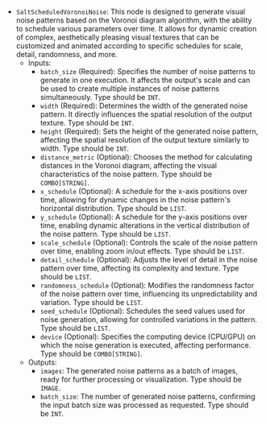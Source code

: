 - `SaltScheduledVoronoiNoise`: This node is designed to generate visual noise patterns based on the Voronoi diagram algorithm, with the ability to schedule various parameters over time. It allows for dynamic creation of complex, aesthetically pleasing visual textures that can be customized and animated according to specific schedules for scale, detail, randomness, and more.
    - Inputs:
        - `batch_size` (Required): Specifies the number of noise patterns to generate in one execution. It affects the output's scale and can be used to create multiple instances of noise patterns simultaneously. Type should be `INT`.
        - `width` (Required): Determines the width of the generated noise pattern. It directly influences the spatial resolution of the output texture. Type should be `INT`.
        - `height` (Required): Sets the height of the generated noise pattern, affecting the spatial resolution of the output texture similarly to width. Type should be `INT`.
        - `distance_metric` (Optional): Chooses the method for calculating distances in the Voronoi diagram, affecting the visual characteristics of the noise pattern. Type should be `COMBO[STRING]`.
        - `x_schedule` (Optional): A schedule for the x-axis positions over time, allowing for dynamic changes in the noise pattern's horizontal distribution. Type should be `LIST`.
        - `y_schedule` (Optional): A schedule for the y-axis positions over time, enabling dynamic alterations in the vertical distribution of the noise pattern. Type should be `LIST`.
        - `scale_schedule` (Optional): Controls the scale of the noise pattern over time, enabling zoom in/out effects. Type should be `LIST`.
        - `detail_schedule` (Optional): Adjusts the level of detail in the noise pattern over time, affecting its complexity and texture. Type should be `LIST`.
        - `randomness_schedule` (Optional): Modifies the randomness factor of the noise pattern over time, influencing its unpredictability and variation. Type should be `LIST`.
        - `seed_schedule` (Optional): Schedules the seed values used for noise generation, allowing for controlled variations in the pattern. Type should be `LIST`.
        - `device` (Optional): Specifies the computing device (CPU/GPU) on which the noise generation is executed, affecting performance. Type should be `COMBO[STRING]`.
    - Outputs:
        - `images`: The generated noise patterns as a batch of images, ready for further processing or visualization. Type should be `IMAGE`.
        - `batch_size`: The number of generated noise patterns, confirming the input batch size was processed as requested. Type should be `INT`.
